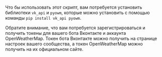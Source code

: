 Что бы использовать этот скрипт, вам потребуется установить библиотеки `vk_api` и `pyowm`, которые можно установить с помощью команды `pip install vk_api pyowm`.

Обратите внимание, что вам потребуется зарегистрироваться и получить токены для вашего бота Вконтакте и аккаунта OpenWeatherMap. Токен бота Вконтакте можно получить на странице настроек вашего сообщества, а токен OpenWeatherMap можно получить на их официальном сайте.
